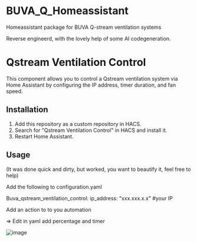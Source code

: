 # BUVA_Q_Homeassistant
Homeassistant package for BUVA Q-stream ventilation systems

Reverse engineerd, with the lovely help of some AI codegeneration.

# Qstream Ventilation Control

This component allows you to control a Qstream ventilation system via Home Assistant by configuring the IP address, timer duration, and fan speed.

## Installation

1. Add this repository as a custom repository in HACS.
2. Search for "Qstream Ventilation Control" in HACS and install it.
3. Restart Home Assistant.

## Usage

(It was done quick and dirty, but worked, you want to beautify it, feel free to help)

Add the following to configuration.yaml

Buva_qstream_ventilation_control:
    ip_address: "xxx.xxx.x.x" #your IP

Add an action to to you automation

=> Edit in yaml
add percentage and timer

![image](https://github.com/user-attachments/assets/67a5fe67-7e32-4f00-9382-3f480d41556a)

